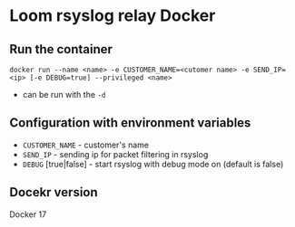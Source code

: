 # Loom rsyslog relay Docker

## Run the container

```shell
docker run --name <name> -e CUSTOMER_NAME=<cutomer name> -e SEND_IP=<ip> [-e DEBUG=true] --privileged <name>
```
* can be run with the `-d`

## Configuration with environment variables
* `CUSTOMER_NAME` - customer's name
* `SEND_IP` - sending ip for packet filtering in rsyslog
* `DEBUG` [true|false] - start rsyslog with debug mode on (default is false)


## Docekr version
Docker 17
